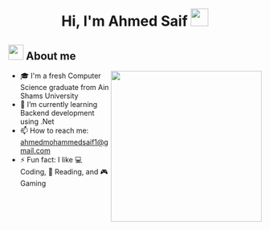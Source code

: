 
<h1 align="center"><b>Hi, I'm Ahmed Saif </b><img src="https://media.giphy.com/media/hvRJCLFzcasrR4ia7z/giphy.gif" width="35"></h1>

## <picture><img src = "https://github.com/7oSkaaa/7oSkaaa/blob/main/Images/about_me.gif?raw=true" width = 30px></picture> About me

<picture> <img align="right" src="https://media.giphy.com/media/SWoSkN6DxTszqIKEqv/giphy.gif" width = 300px></picture>


- 🎓 I'm a fresh Computer Science graduate from Ain Shams University
- 🌱 I’m currently learning Backend development using .Net
- 📫 How to reach me: ahmedmohammedsaif1@gmail.com
- ⚡ Fun fact: I like 💻 Coding, 📖 Reading, and 🎮 Gaming


<!-- 
[![Ahmed's GitHub stats](https://github-readme-stats.vercel.app/api?username=AhmedSaif2)](https://github.com/anuraghazra/github-readme-stats)
-->


